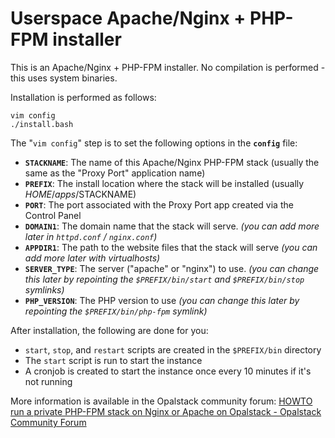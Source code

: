 # Userspace Apache/Nginx + PHP-FPM installer

This is an Apache/Nginx + PHP-FPM installer.
No compilation is performed - this uses system binaries.

Installation is performed as follows:

    vim config
    ./install.bash

The "`vim config`" step is to set the following options in the **`config`** file:

  - **`STACKNAME`**: The name of this Apache/Nginx PHP-FPM stack (usually the same as the "Proxy Port" application name)
  - **`PREFIX`**: The install location where the stack will be installed (usually $HOME/apps/$STACKNAME)
  - **`PORT`**: The port associated with the Proxy Port app created via the Control Panel
  - **`DOMAIN1`**: The domain name that the stack will serve. *(you can add more later in `httpd.conf` / `nginx.conf`)*
  - **`APPDIR1`**: The path to the website files that the stack will serve *(you can add more later with virtualhosts)*
  - **`SERVER_TYPE`**: The server ("apache" or "nginx") to use. *(you can change this later by repointing the `$PREFIX/bin/start` and `$PREFIX/bin/stop` symlinks)*
  - **`PHP_VERSION`**: The PHP version to use *(you can change this later by repointing the `$PREFIX/bin/php-fpm` symlink)*

After installation, the following are done for you:

  - `start`, `stop`, and `restart` scripts are created in the `$PREFIX/bin` directory
  - The `start` script is run to start the instance
  - A cronjob is created to start the instance once every 10 minutes if it's not running


More information is available in the Opalstack community forum: [HOWTO run a private PHP-FPM stack on Nginx or Apache on Opalstack - Opalstack Community Forum](https://community.opalstack.com/d/464-howto-run-a-private-php-fpm-stack-on-nginx-or-apache-on-opalstack)
